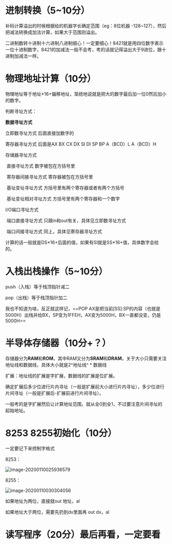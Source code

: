 # 进制转换（5~10分）

补码计算溢出的时候根据给的机器字长确定范围（eg：8位机器 -128~127），然后把减法转换成加法计算，如果大于范围则溢出。

二进制数转十进制十六进制八进制细心！一定要细心！8421就是用四位数字表示一位十进制数字，8421的加减法一般不会考，考的话就记得溢出大于9进位，跟十进制加减法一样。

# 物理地址计算（10分）

物理地址等于地址*16+偏移地址，笼统地说就是把大的数字最后加一位0然后加小的数字。

判断寻址方式：

**数据寻址方式**

立即数寻址方式  后面直接加数字的

寄存器寻址方式  后面是AX BX CX DX SI DI SP BP A（BCD）L A（BCD）H

存储器寻址方式  

​	直接寻址方式  数字被包在方括号里

​	寄存器间接寻址方式  寄存器被包在方括号里

​	基址变址寻址方式  方括号里有两个寄存器或者有两个方括号

​	基址变址相对寻址方式  方括号里有两个寄存器和一个数字

I/O端口寻址方式

​	端口直接寻址方式  只跟in和out有关，具体见立即数寻址方式

​	端口间接寻址方式  同上，具体见寄存器寻址方式

计算的话一般就是DS\*16+后面的值，如果有SI就是SS\*16+值，具体数字会给的。

# 入栈出栈操作（5~10分）

push（入栈）等于栈顶指针减二

pop（出栈）等于栈顶指针加二

我也不知道为啥，反正就这样记，==POP AX是把当前\[SS\]:SP的内容（也就是5000H）出栈并给BX，SP变为1FFEH，AX变为5000H，BX一直都没变，仍是5000H==

# 半导体存储器（10分+？）

存储器分为**RAM**和**ROM**，其中RAM又分为**SRAM**和**DRAM**，关于大小只需要关注地址线和数据线，具体大小就是2^地址线^ \* 数据线

扩展：地址线的扩展是字扩展，数据线的扩展是位扩展。

确定扩展后多少位进行片内寻址（一般是扩展前大小进行片内寻址），多少位进行片间寻址（一般是扩展后-扩展前进行片间寻址）。

一般考的是字扩展然后让计算地址范围，就从全0到全1，不过要注意片间寻址的起始地址。

# 8253 8255初始化（10分）

一定要记下来控制字格式

8253：

![image-20200110025936579](C:\Users\Yankfu\AppData\Roaming\Typora\typora-user-images\image-20200110025936579.png)

8255：

![image-20200110030304056](C:\Users\Yankfu\AppData\Roaming\Typora\typora-user-images\image-20200110030304056.png)

如果地址为两位，直接就out  地址，al

如果地址大于两位，需要先扔到dx里面再 out dx，al

# 读写程序（20分）最后再看，一定要看

